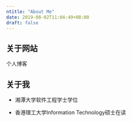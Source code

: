 ```yaml
---
ntitle: "About Me"
date: 2019-08-02T11:04:49+08:00
draft: false
---
```




## 关于网站

个人博客

## 关于我

- 湘潭大学软件工程学士学位

- 香港理工大学Information Technology硕士在读

  